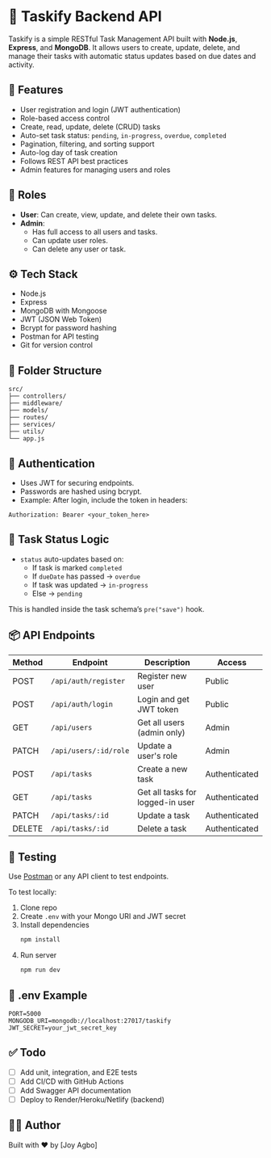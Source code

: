 # 📝 Taskify Backend API

Taskify is a simple RESTful Task Management API built with **Node.js**, **Express**, and **MongoDB**. It allows users to create, update, delete, and manage their tasks with automatic status updates based on due dates and activity.

## 🚀 Features

- User registration and login (JWT authentication)
- Role-based access control
- Create, read, update, delete (CRUD) tasks
- Auto-set task status: `pending`, `in-progress`, `overdue`, `completed`
- Pagination, filtering, and sorting support
- Auto-log day of task creation
- Follows REST API best practices
- Admin features for managing users and roles

## 👤 Roles

- **User**: Can create, view, update, and delete their own tasks.
- **Admin**:
  - Has full access to all users and tasks.
  - Can update user roles.
  - Can delete any user or task.

## ⚙️ Tech Stack

- Node.js
- Express
- MongoDB with Mongoose
- JWT (JSON Web Token)
- Bcrypt for password hashing
- Postman for API testing
- Git for version control

## 📁 Folder Structure

```
src/
├── controllers/
├── middleware/
├── models/
├── routes/
├── services/
├── utils/
└── app.js
```

## 🔐 Authentication

- Uses JWT for securing endpoints.
- Passwords are hashed using bcrypt.
- Example: After login, include the token in headers:

```
Authorization: Bearer <your_token_here>
```

## 📌 Task Status Logic

- `status` auto-updates based on:
  - If task is marked `completed`
  - If `dueDate` has passed → `overdue`
  - If task was updated → `in-progress`
  - Else → `pending`

This is handled inside the task schema’s `pre("save")` hook.

## 📦 API Endpoints

| Method | Endpoint              | Description                      | Access        |
| ------ | --------------------- | -------------------------------- | ------------- |
| POST   | `/api/auth/register`  | Register new user                | Public        |
| POST   | `/api/auth/login`     | Login and get JWT token          | Public        |
| GET    | `/api/users`          | Get all users (admin only)       | Admin         |
| PATCH  | `/api/users/:id/role` | Update a user's role             | Admin         |
| POST   | `/api/tasks`          | Create a new task                | Authenticated |
| GET    | `/api/tasks`          | Get all tasks for logged-in user | Authenticated |
| PATCH  | `/api/tasks/:id`      | Update a task                    | Authenticated |
| DELETE | `/api/tasks/:id`      | Delete a task                    | Authenticated |

## 🧪 Testing

Use [Postman](https://www.postman.com/) or any API client to test endpoints.

To test locally:

1. Clone repo
2. Create `.env` with your Mongo URI and JWT secret
3. Install dependencies
   ```bash
   npm install
   ```
4. Run server
   ```bash
   npm run dev
   ```

## 📄 .env Example

```env
PORT=5000
MONGODB_URI=mongodb://localhost:27017/taskify
JWT_SECRET=your_jwt_secret_key
```

## ✅ Todo

- [ ] Add unit, integration, and E2E tests
- [ ] Add CI/CD with GitHub Actions
- [ ] Add Swagger API documentation
- [ ] Deploy to Render/Heroku/Netlify (backend)

## 👨‍💻 Author

Built with ❤️ by [Joy Agbo]
